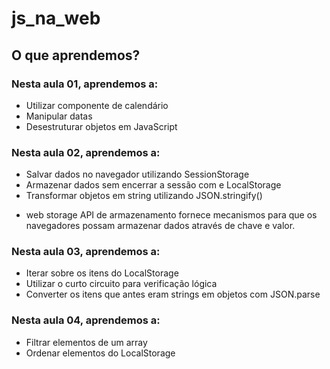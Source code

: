 # js_na_web

## O que aprendemos?

### Nesta aula 01, aprendemos a:

- Utilizar componente de calendário
- Manipular datas
- Desestruturar objetos em JavaScript

### Nesta aula 02, aprendemos a:

- Salvar dados no navegador utilizando SessionStorage
- Armazenar dados sem encerrar a sessão com e LocalStorage
- Transformar objetos em string utilizando JSON.stringify()

* web storage API de armazenamento fornece mecanismos para que os navegadores possam armazenar dados através de chave e valor.

### Nesta aula 03, aprendemos a:

- Iterar sobre os itens do LocalStorage
- Utilizar o curto circuito para verificação lógica
- Converter os itens que antes eram strings em objetos com JSON.parse

### Nesta aula 04, aprendemos a:

- Filtrar elementos de um array
- Ordenar elementos do LocalStorage
